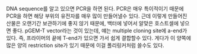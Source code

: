 DNA sequence를 알고 있으면 PCR을 하면 된다.
PCR은 매우 특이적이기 때문에 PCR을 하면 해당 부위의 유전자를 매우 많이 만들어낼수 있다.
근데 이렇게 만들어진 산물은 오랜기간 보관하기에 좋지 않기 때문에, 백터에 넣어서 알맞은 호스트셀에 넣으면 좋다.
pGEM-T vector라는 것이 있는데, 얘는 multiple cloning site에 a-end가 있다. 즉, 프라이머의 끝에 T-end가 있으면 가서 쉽게 결합할수 있다. 게다가 이 양쪽에 많은 양의 restriction site가 있기 때문에 이걸 폴리링커처럼 쓸수도 있다.
